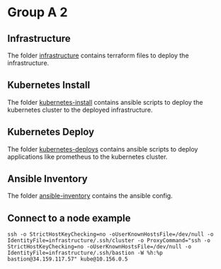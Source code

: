 # Group A 2

## Infrastructure
The folder [infrastructure](infrastructure/) contains terraform files to deploy the infrastructure.

## Kubernetes Install
The folder [kubernetes-install](kubernetes-install/) contains ansible scripts to deploy the kubernetes cluster to the deployed infrastructure.

## Kubernetes Deploy
The folder [kubernetes-deploys](kubernetes-deploys/) contains ansible scripts to deploy applications like prometheus to the kubernetes cluster.

## Ansible Inventory
The folder [ansible-inventory](ansible-inventory/) contains the ansible config.

## Connect to a node example
```
ssh -o StrictHostKeyChecking=no -oUserKnownHostsFile=/dev/null -o IdentityFile=infrastructure/.ssh/cluster -o ProxyCommand="ssh -o StrictHostKeyChecking=no -oUserKnownHostsFile=/dev/null -o IdentityFile=infrastructure/.ssh/bastion -W %h:%p bastion@34.159.117.57" kube@10.156.0.5
```
